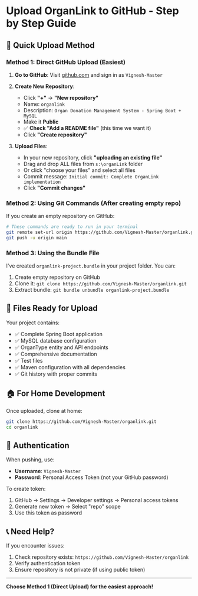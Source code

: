 # Upload OrganLink to GitHub - Step by Step Guide

## 🎯 **Quick Upload Method**

### **Method 1: Direct GitHub Upload (Easiest)**

1. **Go to GitHub**: Visit [github.com](https://github.com) and sign in as `Vignesh-Master`

2. **Create New Repository**:
   - Click **"+"** → **"New repository"**
   - Name: `organlink`
   - Description: `Organ Donation Management System - Spring Boot + MySQL`
   - Make it **Public**
   - ✅ **Check "Add a README file"** (this time we want it)
   - Click **"Create repository"**

3. **Upload Files**:
   - In your new repository, click **"uploading an existing file"**
   - Drag and drop ALL files from `s:\organLink` folder
   - Or click "choose your files" and select all files
   - Commit message: `Initial commit: Complete OrganLink implementation`
   - Click **"Commit changes"**

### **Method 2: Using Git Commands (After creating empty repo)**

If you create an empty repository on GitHub:

```bash
# These commands are ready to run in your terminal
git remote set-url origin https://github.com/Vignesh-Master/organlink.git
git push -u origin main
```

### **Method 3: Using the Bundle File**

I've created `organlink-project.bundle` in your project folder. You can:

1. Create empty repository on GitHub
2. Clone it: `git clone https://github.com/Vignesh-Master/organlink.git`
3. Extract bundle: `git bundle unbundle organlink-project.bundle`

## 📁 **Files Ready for Upload**

Your project contains:
- ✅ Complete Spring Boot application
- ✅ MySQL database configuration
- ✅ OrganType entity and API endpoints
- ✅ Comprehensive documentation
- ✅ Test files
- ✅ Maven configuration with all dependencies
- ✅ Git history with proper commits

## 🏠 **For Home Development**

Once uploaded, clone at home:
```bash
git clone https://github.com/Vignesh-Master/organlink.git
cd organlink
```

## 🔐 **Authentication**

When pushing, use:
- **Username**: `Vignesh-Master`
- **Password**: Personal Access Token (not your GitHub password)

To create token:
1. GitHub → Settings → Developer settings → Personal access tokens
2. Generate new token → Select "repo" scope
3. Use this token as password

## 📞 **Need Help?**

If you encounter issues:
1. Check repository exists: `https://github.com/Vignesh-Master/organlink`
2. Verify authentication token
3. Ensure repository is not private (if using public token)

---

**Choose Method 1 (Direct Upload) for the easiest approach!**

